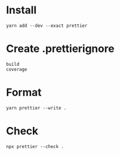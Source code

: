 # Install

```
yarn add --dev --exact prettier
```

# Create .prettierignore

```
build
coverage
```

# Format

```
yarn prettier --write .
```

# Check

```
npx prettier --check .
```
